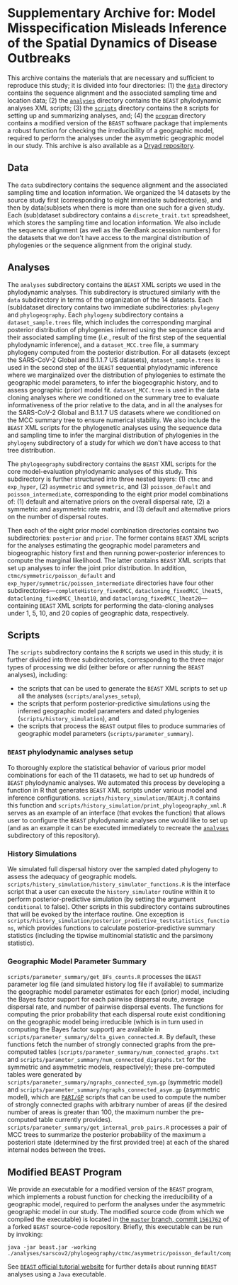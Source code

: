 # Supplementary Archive for: Model Misspecification Misleads Inference of the Spatial Dynamics of Disease Outbreaks
This archive contains the materials that are necessary and sufficient to reproduce this study; it is divided into four directories: 
(1) the [`data`](#data) directory contains the sequence alignment and the associated sampling time and location data;
(2) the [`analyses`](#analyses) directory contains the `BEAST` phylodynamic analyses XML scripts;
(3) the [`scripts`](#scripts) directory contains the `R` scripts for setting up and summarizing analyses, and;
(4) the [`program`](#program) directory contains a modified version of the `BEAST` software package that implements a robust function for checking the irreducibility of a geographic model, required to perform the analyses under the asymmetric geographic model in our study.
This archive is also available as a [Dryad repository](https://datadryad.org/stash/share/7Rd5kdTh7V66w9XefTuSeoui0LLv6LAwcY_5buMwUZU).

## <a name="data"></a>Data
The `data` subdirectory contains the sequence alignment and the associated sampling time and location information.
We organized the 14 datasets by the source study first (corresponding to eight immediate subdirectories), and then by data(sub)sets when there is more than one such for a given study.
Each (sub)dataset subdirectory contains a `discrete_trait.txt` spreadsheet, which stores the sampling time and location information.
We also include the sequence alignment (as well as the GenBank accession numbers) for the datasets that we don't have access to the marginal distribution of phylogenies or the sequence alignment from the original study.

## <a name="analyses"></a> Analyses
The `analyses` subdirectory contains the `BEAST` XML scripts we used in the phylodynamic analyses.
This subdirectory is structured similarly with the `data` subdirectory in terms of the organization of the 14 datasets.
Each (sub)dataset directory contains two immediate subdirectories: `phylogeny` and `phylogeography`.
Each `phylogeny` subdirectory contains a `dataset_sample.trees` file, <!-- (not available in the GitHub repository due to size limit, but can be found in the Dryad repository) --> which includes the corresponding marginal posterior distribution of phylogenies inferred using the sequence data and their associated sampling time (*i.e.*, result of the first step of the sequential phylodynamic inference), and a `dataset_MCC.tree` file, a summary phylogeny computed from the posterior distribution.
For all datasets (except the SARS-CoV-2 Global and B.1.1.7 US datasets), `dataset_sample.trees` is used in the second step of the `BEAST` sequential phylodynamic inference where we marginalized over the distribution of phylogenies to estimate the geographic model parameters, to infer the biogeographic history, and to assess geographic (prior) model fit.
`dataset_MCC.tree` is used in the data cloning analyses where we conditioned on the summary tree to evaluate informativeness of the prior relative to the data, and in all the analyses for the SARS-CoV-2 Global and B.1.1.7 US datasets where we conditioned on the MCC summary tree to ensure numerical stability.
We also include the `BEAST` XML scripts for the phylogenetic analyses using the sequence data and sampling time to infer the marginal distribution of phylogenies in the `phylogeny` subdirectory of a study for which we don't have access to that tree distribution.

The `phylogeography` subdirectory contains the `BEAST` XML scripts for the core model-evaluation phylodynamic analyses of this study.
This subdirectory is further structured into three nested layers: (1) `ctmc` and `exp_hyper`, (2) `asymmetric` and `symmetric`, and (3) `poisson_default` and `poisson_intermediate`, corresponding to the eight prior model combinations of: (1) default and alternative priors on the overall dispersal rate, (2) a symmetric and asymmetric rate matrix, and (3) default and alternative priors on the number of dispersal routes.

Then each of the eight prior model combination directories contains two subdirectories: `posterior` and `prior`.
The former contains `BEAST` XML scripts for the analyses estimating the geographic model parameters and biogeographic history first and then running power-posterior inferences to compute the marginal likelihood.
The latter contains `BEAST` XML scripts that set up analyses to infer the joint prior distribution.
In addition, `ctmc/symmetric/poisson_default` and `exp_hyper/symmetric/poisson_intermediate` directories have four other subdirectories&mdash;`completeHistory_fixedMCC`, `datacloning_fixedMCC_lheat5`, `datacloning_fixedMCC_lheat10`, and `datacloning_fixedMCC_lheat20`&mdash;containing `BEAST` XML scripts for performing the data-cloning analyses under 1, 5, 10, and 20 copies of geographic data, respectively.

## <a name="scripts"></a>Scripts
The `scripts` subdirectory contains the `R` scripts we used in this study; it is further divided into three subdirectories, corresponding to the three major types of processing we did (either before or after running the `BEAST` analyses), including:
* the scripts that can be used to generate the `BEAST` XML scripts to set up all the analyses (`scripts/analyses_setup`),
* the scripts that perform posterior-predictive simulations using the inferred geographic model parameters and dated phylogenies (`scripts/history_simulation`), and
* the scripts that process the `BEAST` output files to produce summaries of geographic model parameters (`scripts/parameter_summary`).

### <a name="analyses_setup_scripts"></a>`BEAST` phylodynamic analyses setup
To thoroughly explore the statistical behavior of various prior model combinations for each of the 11 datasets, we had to set up hundreds of `BEAST` phylodynamic analyses.
We automated this process by developing a function in R that generates `BEAST` XML scripts under various model and inference configurations.
`scripts/history_simulation/BEAUtj.R` contains this function and `scripts/history_simulation/print_phylogeography_xml.R` serves as an example of an interface (that evokes the function) that allows user to configure the `BEAST` phylodynamic analyses one would like to set up (and as an example it can be executed immediately to recreate the [`analyses`](#analyses) subdirectory of this repository).

### <a name="history_simulation_scripts"></a>History Simulations
We simulated full dispersal history over the sampled dated phylogeny to assess the adequacy of geographic models.
`scripts/history_simulation/history_simulator_functions.R` is the interface script that a user can execute the `history_simulator` routine within it to perform posterior-predictive simulation (by setting the argument `conditional` to false).
Other scripts in this subdirectory contains subroutines that will be evoked by the interface routine.
One exception is `scripts/history_simulation/posterior_predictive_teststatistics_functions`, which provides functions to calculate posterior-predictive summary statistics (including the tipwise multinomial statistic and the parsimony statistic).

### <a name="parameter_summary_scripts"></a>Geographic Model Parameter Summary
`scripts/parameter_summary/get_BFs_counts.R` processes the `BEAST` parameter log file (and simulated history log file if available) to summarize the geographic model parameter estimates for each (prior) model, including the Bayes factor support for each pairwise dispersal route, average dispersal rate, and number of pairwise dispersal events.
The functions for computing the prior probability that each dispersal route exist conditioning on the geographic model being irreducible (which is in turn used in computing the Bayes factor support) are available in `scripts/parameter_summary/delta_given_connected.R`.
By default, these functions fetch the number of strongly connected graphs from the pre-computed tables (`scripts/parameter_summary/num_connected_graphs.txt` and `scripts/parameter_summary/num_connected_digraphs.txt` for the symmetric and asymmetric models, respectively); these pre-computed tables were generated by `scripts/parameter_summary/ngraphs_connected_sym.gp` (symmetric model) and `scripts/parameter_summary/ngraphs_connected_asym.gp` (asymmetric model), which are [`PARI/GP`](https://pari.math.u-bordeaux.fr/) scripts that can be used to compute the number of strongly connected graphs with arbitrary number of areas (if the desired number of areas is greater than 100, the maximum number the pre-computed table currently provides).
`scripts/parameter_summary/get_internal_prob_pairs.R` processes a pair of MCC trees to summarize the posterior probability of the maximum a posteriori state (determined by the first provided tree) at each of the shared internal nodes between the trees.

## <a name="program"></a>Modified BEAST Program
We provide an executable for a modified version of the `BEAST` program, which implements a robust function for checking the irreducibility of a geographic model, required to perform the analyses under the asymmetric geographic model in our study.
The modified source code (from which we compiled the executable) is located in [the `master` branch, commit `1561762`](https://github.com/jsigao/beast-mcmc/commit/1561762d8c14d17ec2fdc4b1547bc562d6af2658) of a forked `BEAST` source-code repository.
Briefly, this executable can be run by invoking:
```
java -jar beast.jar -working ./analyses/sarscov2/phylogeography/ctmc/asymmetric/poisson_default/completeHistory_fixedMCC/sarscov2_041920_030820_coalExp_ucln_fine_completeHistory.xml
```
See [`BEAST` official tutorial website](http://beast.community/index.html) for further details about running `BEAST` analyses using a `Java` executable.